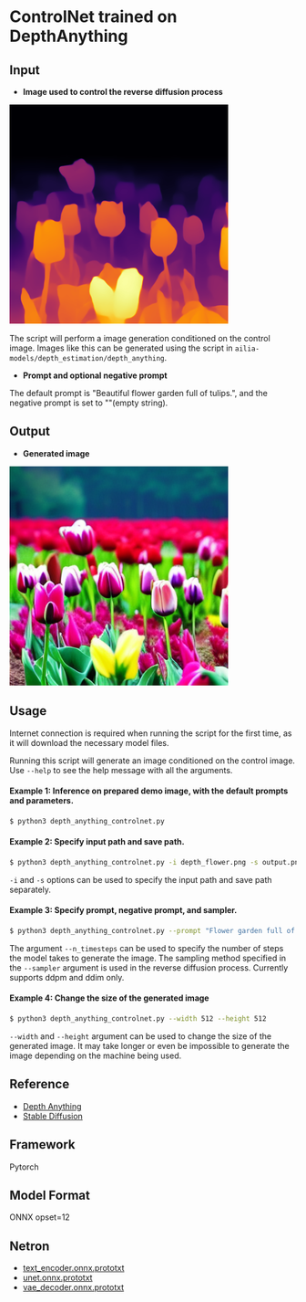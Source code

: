 # ControlNet trained on DepthAnything

## Input

* **Image used to control the reverse diffusion process**

![depth image](depth_flower.png)

The script will perform a image generation conditioned on the control image.
Images like this can be generated using the script in `ailia-models/depth_estimation/depth_anything`.

* **Prompt and optional negative prompt**

The default prompt is "Beautiful flower garden full of tulips.", and the negative prompt is set to ""(empty string).

## Output

* **Generated image**

![result](output.png)

## Usage
Internet connection is required when running the script for the first time,
as it will download the necessary model files.

Running this script will generate an image conditioned on the control image.
Use `--help` to see the help message with all the arguments.

#### Example 1: Inference on prepared demo image, with the default prompts and parameters.
```bash
$ python3 depth_anything_controlnet.py
```

#### Example 2: Specify input path and save path.
```bash
$ python3 depth_anything_controlnet.py -i depth_flower.png -s output.png
```
`-i` and `-s` options can be used to specify the
input path and save path separately.

#### Example 3: Specify prompt, negative prompt, and sampler.
```bash
$ python3 depth_anything_controlnet.py --prompt "Flower garden full of yellow tulips" --negative_prompt "Low quality, unrealistic." --n_timesteps 50 --sampler ddim
```
The argument `--n_timesteps` can be used to specify the number of steps the model takes to generate the image.
The sampling method specified in the `--sampler` argument is used in the reverse diffusion process. Currently supports ddpm and ddim only.

#### Example 4: Change the size of the generated image
```bash
$ python3 depth_anything_controlnet.py --width 512 --height 512
```
`--width` and `--height` argument can be used to change the size of the generated image. It may take longer or even be impossible to generate the image depending on the machine being used.

## Reference

- [Depth Anything ](https://github.com/LiheYoung/Depth-Anything)
- [Stable Diffusion](https://github.com/CompVis/stable-diffusion)

## Framework

Pytorch

## Model Format

ONNX opset=12

## Netron

- [text_encoder.onnx.prototxt](https://netron.app/?url=https://storage.googleapis.com/ailia-models/depth_anything_controlnet/text_encoder.onnx.prototxt)  
- [unet.onnx.prototxt](https://netron.app/?url=https://storage.googleapis.com/ailia-models/depth_anything_controlnet/unet.onnx.prototxt)  
- [vae_decoder.onnx.prototxt](https://netron.app/?url=https://storage.googleapis.com/ailia-models/depth_anything_controlnet/vae_decoder.onnx.prototxt)